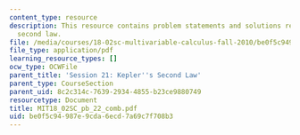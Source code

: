 ```yaml
---
content_type: resource
description: This resource contains problem statements and solutions related to Kepler's
  second law.
file: /media/courses/18-02sc-multivariable-calculus-fall-2010/be0f5c94987e9cda6ecd7a69c7f708b3_MIT18_02SC_pb_22_comb.pdf
file_type: application/pdf
learning_resource_types: []
ocw_type: OCWFile
parent_title: 'Session 21: Kepler''s Second Law'
parent_type: CourseSection
parent_uid: 8c2c314c-7639-2934-4855-b23ce9880749
resourcetype: Document
title: MIT18_02SC_pb_22_comb.pdf
uid: be0f5c94-987e-9cda-6ecd-7a69c7f708b3
---
```

